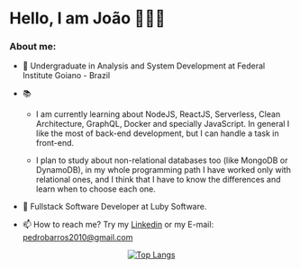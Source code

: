 # Hello, I am João 👋👨‍💻

### About me:

<!--
**jhonpedro/jhonpedro** is a ✨ _special_ ✨ repository because its `README.md` (this file) appears on your GitHub profile.

Here are some ideas to get you started:

- 🔭 I’m currently working on ...

- 👯 I’m looking to collaborate on ...
- 💬 Ask me about ...
-->

- 🏫 Undergraduate in Analysis and System Development at Federal Institute Goiano - Brazil
- 📚

  - I am currently learning about NodeJS, ReactJS, Serverless, Clean Architecture, GraphQL, Docker and specially JavaScript. In general I like the most of back-end development, but I can handle a task in front-end.

  - I plan to study about non-relational databases too (like MongoDB or DynamoDB), in my whole programming path I have worked only with relational ones, and I think that I have to know the differences and learn when to choose each one.

- 🏢 Fullstack Software Developer at Luby Software.
- 📫 How to reach me? Try my <a href="https://www.linkedin.com/in/jo%C3%A3o-pedro-barros-ferreira-91457a204/" target="_blank" >Linkedin</a> or my E-mail: pedrobarros2010@gmail.com

<div align="center">

[![Top Langs](https://github-readme-stats.vercel.app/api/top-langs/?username=jhonpedro&layout=compact&hide=EJS&langs_count=6)](https://github.com/anuraghazra/github-readme-stats)

</div>

